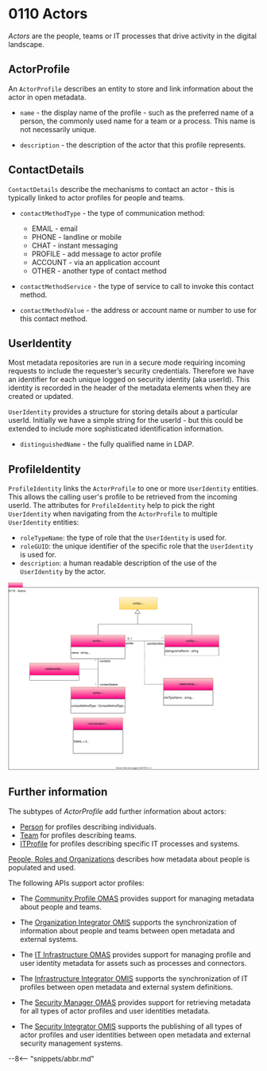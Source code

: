 <!-- SPDX-License-Identifier: CC-BY-4.0 -->
<!-- Copyright Contributors to the Egeria project. -->

# 0110 Actors

*Actors* are the people, teams or IT processes that drive activity in the digital landscape.  
 
## ActorProfile
 
An `ActorProfile` describes an entity to store and link information about the actor in open metadata.

- `name` - the display name of the profile - such as the preferred name of a person, the commonly used name for a team or a process.  This name is not necessarily unique.

- `description` - the description of the actor that this profile represents.
 
## ContactDetails
 
`ContactDetails` describe the mechanisms to contact an actor - this is typically linked to actor profiles for people and teams.

- `contactMethodType` - the type of communication method:

    * EMAIL - email
    * PHONE - landline or mobile
    * CHAT - instant messaging
    * PROFILE - add message to actor profile
    * ACCOUNT - via an application account
    * OTHER - another type of contact method
  
- `contactMethodService` - the type of service to call to invoke this contact method.

- `contactMethodValue` - the address or account name or number to use for this contact method.
 
## UserIdentity

Most metadata repositories are run in a secure mode requiring incoming requests to include the requester’s security credentials. Therefore we have an identifier for each unique logged on security identity (aka userId). This identity is recorded in the header of the metadata elements when they are created or updated. 

`UserIdentity` provides a structure for storing details about a particular userId. Initially we have a simple string for the userId - but this could be extended to include more sophisticated identification information.

- `distinguishedName` - the fully qualified name in LDAP.

## ProfileIdentity

`ProfileIdentity` links the `ActorProfile` to one or more `UserIdentity` entities.  This allows the calling user's profile to be retrieved from the incoming userId.  The attributes for `ProfileIdentity` help to pick the right `UserIdentity` when navigating from the `ActorProfile` to multiple `UserIdentity` entities:

- `roleTypeName`: the type of role that the `UserIdentity` is used for.
- `roleGUID`: the unique identifier of the specific role that the `UserIdentity` is used for.
- `description`: a human readable description of the use of the `UserIdentity` by the actor.

![UML](0110-Actors.svg "Collecting information about user identities and the people and systems behind them")


## Further information

The subtypes of *ActorProfile* add further information about actors:

- [Person](/egeria-docs/types/1/0112-People) for profiles describing individuals.
- [Team](/egeria-docs/types/1/0115-Teams) for profiles describing teams.
- [ITProfile](/egeria-docs/types/1/0117-IT-Profiles) for profiles describing specific IT processes and systems.

[People, Roles and Organizations](/egeria-docs/features/people-roles-organizations/overview) describes how metadata about people is populated and used.

The following APIs support actor profiles:

- The [Community Profile OMAS](/egeria-docs/services/omas/community-profile/overview) provides support for managing metadata about people and teams.

- The [Organization Integrator OMIS](/egeria-docs/services/omis/organization-integrator/overview) supports the synchronization of information about people and teams between open metadata and external systems.

- The [IT Infrastructure OMAS](/egeria-docs/services/omas/it-infrastructure/overview) provides support for managing profile and user identity metadata for assets such as processes and connectors.

- The [Infrastructure Integrator OMIS](/egeria-docs/services/omis/infrastructure-integrator/overview) supports the synchronization of IT profiles between open metadata and external system definitions.

- The [Security Manager OMAS](/egeria-docs/services/omas/security-manager/overview) provides support for retrieving metadata for all types of actor profiles and user identities metadata.

- The [Security Integrator OMIS](/egeria-docs/services/omis/security-integrator/overview) supports the publishing of all types of actor profiles and user identities between open metadata and external security management systems.

--8<-- "snippets/abbr.md"
